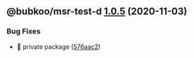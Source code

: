 ## @bubkoo/msr-test-d [1.0.5](https://github.com/bubkoo/monorepo-semantic-release/compare/@bubkoo/msr-test-d@1.0.4...@bubkoo/msr-test-d@1.0.5) (2020-11-03)


### Bug Fixes

* 🐛 private package ([576aac2](https://github.com/bubkoo/monorepo-semantic-release/commit/576aac28a2c507c1daba0f319cf42319abb5993e))
